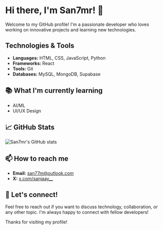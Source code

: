 # Hi there, I'm San7mr! 👋

Welcome to my GitHub profile! I'm a passionate developer who loves working on innovative projects and learning new technologies.

## Technologies & Tools

- **Languages:** HTML, CSS, JavaScript, Python
- **Frameworks:** React
- **Tools:** Git
- **Databases:** MySQL, MongoDB, Supabase

## 📚 What I'm currently learning

- AI/ML
- UI/UX Design

## 📈 GitHub Stats

![San7mr's GitHub stats](https://github-readme-stats.vercel.app/api?username=san7mr&show_icons=true&theme=radical)

## 📫 How to reach me

- **Email:** [san77m@outlook.com](mailto:san77m@outlook.com)
- **X:** [x.com/sanjaay__](https://x.com/sanjaay__)

## 💬 Let's connect!

Feel free to reach out if you want to discuss technology, collaboration, or any other topic. I'm always happy to connect with fellow developers!

Thanks for visiting my profile!
